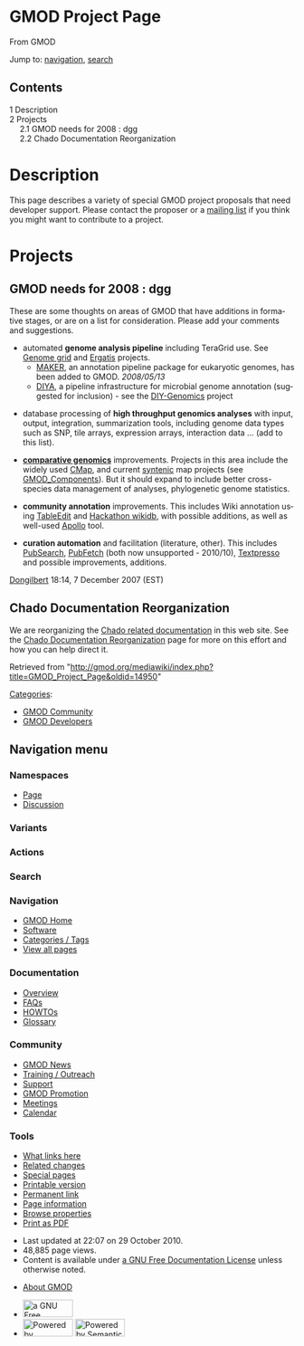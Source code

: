 <div id="mw-page-base" class="noprint">

</div>

<div id="mw-head-base" class="noprint">

</div>

<div id="content" class="mw-body" role="main">

<span id="top"></span>

<div id="mw-js-message" style="display:none;">

</div>



# <span dir="auto">GMOD Project Page</span>

<div id="bodyContent">

<div id="siteSub">

From GMOD

</div>

<div id="contentSub">

</div>

<div id="jump-to-nav" class="mw-jump">

Jump to: [navigation](#mw-navigation), [search](#p-search)

</div>

<div id="mw-content-text" class="mw-content-ltr" lang="en" dir="ltr">

<div id="toc" class="toc">

<div id="toctitle">

## Contents

</div>

- [<span class="tocnumber">1</span>
  <span class="toctext">Description</span>](#Description)
- [<span class="tocnumber">2</span>
  <span class="toctext">Projects</span>](#Projects)
  - [<span class="tocnumber">2.1</span> <span class="toctext">GMOD needs
    for 2008 : dgg</span>](#GMOD_needs_for_2008_:_dgg)
  - [<span class="tocnumber">2.2</span> <span class="toctext">Chado
    Documentation
    Reorganization</span>](#Chado_Documentation_Reorganization)

</div>

# <span id="Description" class="mw-headline">Description</span>

This page describes a variety of special GMOD project proposals that
need developer support. Please contact the proposer or a [mailing
list](GMOD_Mailing_Lists "GMOD Mailing Lists") if you think you might
want to contribute to a project.

# <span id="Projects" class="mw-headline">Projects</span>

## <span id="GMOD_needs_for_2008_:_dgg" class="mw-headline">GMOD needs for 2008 : dgg</span>

These are some thoughts on areas of GMOD that have additions in
formative stages, or are on a list for consideration. Please add your
comments and suggestions.

- automated **genome analysis pipeline** including TeraGrid use. See
  [Genome grid](Genome_grid "Genome grid") and
  <a href="Ergatis" class="mw-redirect" title="Ergatis">Ergatis</a>
  projects.
  - [MAKER](MAKER.1 "MAKER"), an annotation pipeline package for
    eukaryotic genomes, has been added to GMOD. *2008/05/13*
  - [DIYA](DIYA "DIYA"), a pipeline infrastructure for microbial genome
    annotation (suggested for inclusion) - see the
    <a href="http://sourceforge.net/projects/diyg/" class="external text"
    rel="nofollow">DIY-Genomics</a> project

<!-- -->

- database processing of **high throughput genomics analyses** with
  input, output, integration, summarization tools, including genome data
  types such as SNP, tile arrays, expression arrays, interaction data
  ... (add to this list).

<!-- -->

- **[comparative
  genomics](Category:Comparative_Genomics "Category:Comparative Genomics")**
  improvements. Projects in this area include the widely used
  [CMap](CMap.1 "CMap"), and current
  <a href="Synteny" class="mw-redirect" title="Synteny">syntenic</a> map
  projects (see [GMOD_Components](GMOD_Components "GMOD Components")).
  But it should expand to include better cross-species data management
  of analyses, phylogenetic genome statistics.

<!-- -->

- **community annotation** improvements. This includes Wiki annotation
  using [TableEdit](TableEdit.1 "TableEdit") and [Hackathon
  wikidb](Hackathon_wikidb "Hackathon wikidb"), with possible additions,
  as well as well-used [Apollo](Apollo.1 "Apollo") tool.

<!-- -->

- **curation automation** and facilitation (literature, other). This
  includes [PubSearch](PubSearch "PubSearch"),
  [PubFetch](PubFetch "PubFetch") (both now unsupported - 2010/10),
  [Textpresso](Textpresso "Textpresso") and possible improvements,
  additions.

[Dongilbert](User:Dongilbert "User:Dongilbert") 18:14, 7 December 2007
(EST)

## <span id="Chado_Documentation_Reorganization" class="mw-headline">Chado Documentation Reorganization</span>

We are reorganizing the [Chado related
documentation](Category:Chado "Category:Chado") in this web site. See
the [Chado Documentation
Reorganization](Chado_Documentation_Reorganization "Chado Documentation Reorganization")
page for more on this effort and how you can help direct it.

</div>

<div class="printfooter">

Retrieved from
"<http://gmod.org/mediawiki/index.php?title=GMOD_Project_Page&oldid=14950>"

</div>

<div id="catlinks" class="catlinks">

<div id="mw-normal-catlinks" class="mw-normal-catlinks">

[Categories](Special:Categories "Special:Categories"):

- [GMOD Community](Category:GMOD_Community "Category:GMOD Community")
- [GMOD Developers](Category:GMOD_Developers "Category:GMOD Developers")

</div>

</div>

<div class="visualClear">

</div>

</div>

</div>

<div id="mw-navigation">

## Navigation menu

<div id="mw-head">



<div id="left-navigation">

<div id="p-namespaces" class="vectorTabs" role="navigation"
aria-labelledby="p-namespaces-label">

### Namespaces

- <span id="ca-nstab-main"><a href="GMOD_Project_Page" accesskey="c"
  title="View the content page [c]">Page</a></span>
- <span id="ca-talk"><a href="Talk:GMOD_Project_Page" accesskey="t"
  title="Discussion about the content page [t]">Discussion</a></span>

</div>

<div id="p-variants" class="vectorMenu emptyPortlet" role="navigation"
aria-labelledby="p-variants-label">

### 

### Variants[](#)

<div class="menu">

</div>

</div>

</div>

<div id="right-navigation">



<div id="p-cactions" class="vectorMenu emptyPortlet" role="navigation"
aria-labelledby="p-cactions-label">

### Actions[](#)

<div class="menu">

</div>

</div>

<div id="p-search" role="search">

### Search

<div id="simpleSearch">

</div>

</div>

</div>

</div>

<div id="mw-panel">

<div id="p-logo" role="banner">

<a href="Main_Page"
style="background-image: url(../images/GMOD-cogs.png);"
title="Visit the main page"></a>

</div>

<div id="p-Navigation" class="portal" role="navigation"
aria-labelledby="p-Navigation-label">

### Navigation

<div class="body">

- <span id="n-GMOD-Home">[GMOD Home](Main_Page)</span>
- <span id="n-Software">[Software](GMOD_Components)</span>
- <span id="n-Categories-.2F-Tags">[Categories /
  Tags](Categories)</span>
- <span id="n-View-all-pages">[View all pages](Special:AllPages)</span>

</div>

</div>

<div id="p-Documentation" class="portal" role="navigation"
aria-labelledby="p-Documentation-label">

### Documentation

<div class="body">

- <span id="n-Overview">[Overview](Overview)</span>
- <span id="n-FAQs">[FAQs](Category:FAQ)</span>
- <span id="n-HOWTOs">[HOWTOs](Category:HOWTO)</span>
- <span id="n-Glossary">[Glossary](Glossary)</span>

</div>

</div>

<div id="p-Community" class="portal" role="navigation"
aria-labelledby="p-Community-label">

### Community

<div class="body">

- <span id="n-GMOD-News">[GMOD News](GMOD_News)</span>
- <span id="n-Training-.2F-Outreach">[Training /
  Outreach](Training_and_Outreach)</span>
- <span id="n-Support">[Support](Support)</span>
- <span id="n-GMOD-Promotion">[GMOD Promotion](GMOD_Promotion)</span>
- <span id="n-Meetings">[Meetings](Meetings)</span>
- <span id="n-Calendar">[Calendar](Calendar)</span>

</div>

</div>

<div id="p-tb" class="portal" role="navigation"
aria-labelledby="p-tb-label">

### Tools

<div class="body">

- <span id="t-whatlinkshere"><a href="Special:WhatLinksHere/GMOD_Project_Page" accesskey="j"
  title="A list of all wiki pages that link here [j]">What links here</a></span>
- <span id="t-recentchangeslinked"><a href="Special:RecentChangesLinked/GMOD_Project_Page" accesskey="k"
  title="Recent changes in pages linked from this page [k]">Related
  changes</a></span>
- <span id="t-specialpages"><a href="Special:SpecialPages" accesskey="q"
  title="A list of all special pages [q]">Special pages</a></span>
- <span id="t-print"><a
  href="http://gmod.org/mediawiki/index.php?title=GMOD_Project_Page&amp;printable=yes"
  rel="alternate" accesskey="p"
  title="Printable version of this page [p]">Printable version</a></span>
- <span id="t-permalink">[Permanent
  link](http://gmod.org/mediawiki/index.php?title=GMOD_Project_Page&oldid=14950 "Permanent link to this revision of the page")</span>
- <span id="t-info">[Page
  information](http://gmod.org/mediawiki/index.php?title=GMOD_Project_Page&action=info)</span>
- <span id="t-smwbrowselink"><a href="Special:Browse/GMOD_Project_Page" rel="smw-browse">Browse
  properties</a></span>
- <span id="t-pdf">[Print as
  PDF](http://gmod.org/mediawiki/index.php?title=Special:PdfPrint&page=GMOD_Project_Page)</span>

</div>

</div>

</div>

</div>

<div id="footer" role="contentinfo">

- <span id="footer-info-lastmod">Last updated at 22:07 on 29 October
  2010.</span>
- <span id="footer-info-viewcount">48,885 page views.</span>
- <span id="footer-info-copyright">Content is available under
  <a href="http://www.gnu.org/licenses/fdl-1.3.html" class="external"
  rel="nofollow">a GNU Free Documentation License</a> unless otherwise
  noted.</span>

<!-- -->

- <span id="footer-places-about">[About
  GMOD](GMOD:About "GMOD:About")</span>

<!-- -->

- <span id="footer-copyrightico">[<img src="http://www.gnu.org/graphics/gfdl-logo-small.png" width="88"
  height="31" alt="a GNU Free Documentation License" />](http://www.gnu.org/licenses/fdl-1.3.html)</span>
- <span id="footer-poweredbyico">[<img
  src="../mediawiki/skins/common/images/poweredby_mediawiki_88x31.png"
  width="88" height="31" alt="Powered by MediaWiki" />](http://www.mediawiki.org/)
  [<img
  src="../mediawiki/extensions/SemanticMediaWiki/resources/images/smw_button.png"
  width="88" height="31" alt="Powered by Semantic MediaWiki" />](https://www.semantic-mediawiki.org/wiki/Semantic_MediaWiki)</span>

<div style="clear:both">

</div>

</div>
